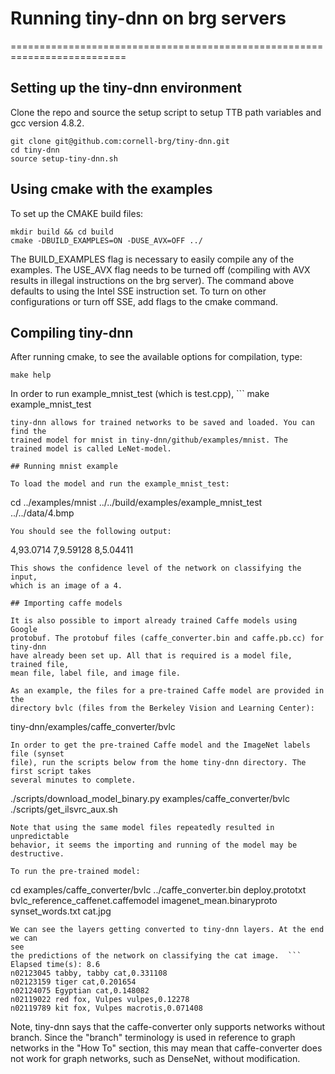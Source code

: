 # Running tiny-dnn on brg servers
==========================================================================

## Setting up the tiny-dnn environment

Clone the repo and source the setup script to setup TTB path variables
and gcc version 4.8.2.
```
git clone git@github.com:cornell-brg/tiny-dnn.git
cd tiny-dnn
source setup-tiny-dnn.sh
```

## Using cmake with the examples

To set up the CMAKE build files:
```
mkdir build && cd build
cmake -DBUILD_EXAMPLES=ON -DUSE_AVX=OFF ../
```
The BUILD_EXAMPLES flag is necessary to easily compile any of the examples.
The USE_AVX flag needs to be turned off (compiling with AVX results in illegal 
instructions on the brg server). The command above defaults to using the Intel 
SSE instruction set. To turn on other configurations or turn off SSE, add flags 
to the cmake command. 

## Compiling tiny-dnn

After running cmake, to see the available options for compilation, type:
```
make help
```
In order to run example_mnist_test (which is test.cpp), ```
make example_mnist_test
```
tiny-dnn allows for trained networks to be saved and loaded. You can find the 
trained model for mnist in tiny-dnn/github/examples/mnist. The
trained model is called LeNet-model.

## Running mnist example

To load the model and run the example_mnist_test:
```
cd ../examples/mnist
../../build/examples/example_mnist_test ../../data/4.bmp
```
You should see the following output:
```
4,93.0714
7,9.59128
8,5.04411
```
This shows the confidence level of the network on classifying the input,
which is an image of a 4.

## Importing caffe models

It is also possible to import already trained Caffe models using Google 
protobuf. The protobuf files (caffe_converter.bin and caffe.pb.cc) for tiny-dnn 
have already been set up. All that is required is a model file, trained file, 
mean file, label file, and image file.

As an example, the files for a pre-trained Caffe model are provided in the 
directory bvlc (files from the Berkeley Vision and Learning Center):
```
tiny-dnn/examples/caffe_converter/bvlc
```
In order to get the pre-trained Caffe model and the ImageNet labels file (synset 
file), run the scripts below from the home tiny-dnn directory. The first script takes 
several minutes to complete.
```
./scripts/download_model_binary.py examples/caffe_converter/bvlc
./scripts/get_ilsvrc_aux.sh
```
Note that using the same model files repeatedly resulted in unpredictable 
behavior, it seems the importing and running of the model may be destructive.

To run the pre-trained model: 
```
cd examples/caffe_converter/bvlc
../caffe_converter.bin deploy.prototxt bvlc_reference_caffenet.caffemodel imagenet_mean.binaryproto synset_words.txt cat.jpg
```
We can see the layers getting converted to tiny-dnn layers. At the end we can 
see
the predictions of the network on classifying the cat image.  ```
Elapsed time(s): 8.6
n02123045 tabby, tabby cat,0.331108
n02123159 tiger cat,0.201654
n02124075 Egyptian cat,0.148082
n02119022 red fox, Vulpes vulpes,0.12278
n02119789 kit fox, Vulpes macrotis,0.071408
```
Note, tiny-dnn says that the caffe-converter only supports networks without 
branch.
Since the "branch" terminology is used in reference to graph networks in the
"How To" section, this may mean that caffe-converter does not work for graph 
networks, such as DenseNet, without modification. 
